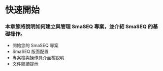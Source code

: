 # 快速開始

### 本章節將說明如何建立與管理 SmaSEQ 專案，並介紹 SmaSEQ 的基礎操作。

* 開始您的 SmaSEQ 專案
* SmaSEQ 版面配置
* 專案檔與操作員介面檔說明
* 文件閱讀提示


